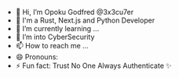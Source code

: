 - 👋 Hi, I’m Opoku Godfred @3x3cu7er
- 👀 I'm a Rust, Next.js and Python Developer
- 🌱 I’m currently learning ...
- 💞️ I’m into CyberSecurity
- 📫 How to reach me ...
- 😄 Pronouns: 
- ⚡ Fun fact: Trust No One Always Authenticate
  ✨
<!---
3x3cu7er/3x3cu7er is a ✨ special ✨ repository because its `README.md` (this file) appears on your GitHub profile.
You can click the Preview link to take a look at your changes.
--->
